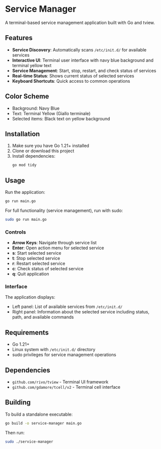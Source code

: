 # Service Manager

A terminal-based service management application built with Go and tview.

## Features

- **Service Discovery**: Automatically scans `/etc/init.d/` for available services
- **Interactive UI**: Terminal user interface with navy blue background and terminal yellow text
- **Service Management**: Start, stop, restart, and check status of services
- **Real-time Status**: Shows current status of selected services
- **Keyboard Shortcuts**: Quick access to common operations

## Color Scheme

- Background: Navy Blue
- Text: Terminal Yellow (Giallo terminale)
- Selected items: Black text on yellow background

## Installation

1. Make sure you have Go 1.21+ installed
2. Clone or download this project
3. Install dependencies:
   ```bash
   go mod tidy
   ```

## Usage

Run the application:
```bash
go run main.go
```

For full functionality (service management), run with sudo:
```bash
sudo go run main.go
```

### Controls

- **Arrow Keys**: Navigate through service list
- **Enter**: Open action menu for selected service
- **s**: Start selected service
- **t**: Stop selected service  
- **r**: Restart selected service
- **c**: Check status of selected service
- **q**: Quit application

### Interface

The application displays:
- Left panel: List of available services from `/etc/init.d/`
- Right panel: Information about the selected service including status, path, and available commands

## Requirements

- Go 1.21+
- Linux system with `/etc/init.d/` directory
- sudo privileges for service management operations

## Dependencies

- `github.com/rivo/tview` - Terminal UI framework
- `github.com/gdamore/tcell/v2` - Terminal cell interface

## Building

To build a standalone executable:
```bash
go build -o service-manager main.go
```

Then run:
```bash
sudo ./service-manager
```
